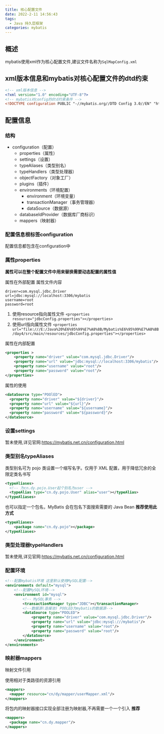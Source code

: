```yaml
---
title: 核心配置文件
date: 2022-2-11 14:56:43
tags:
  - Java 持久层框架
categories: mybatis
---
```


## 概述
mybatis使用xml作为核心配置文件,建议文件名称为`SqlMapConfig.xml`

## xml版本信息和mybatis对核心配置文件的dtd约束
``` XML
<!-- xml版本信息 -->
<?xml version="1.0" encoding="UTF-8"?>
<!-- mybatis对config的dtd约束条件 -->
<!DOCTYPE configuration PUBLIC "-//mybatis.org//DTD Config 3.0//EN" "http://mybatis.org/dtd/mybatis-3-config.dtd">
```

## 配置信息

### 结构
- configuration（配置）
  - properties（属性）
  - settings（设置）
  - typeAliases（类型别名）
  - typeHandlers（类型处理器）
  - objectFactory（对象工厂）
  - plugins（插件）
  - environments（环境配置）
    - environment（环境变量）
    - transactionManager（事务管理器）
    - dataSource（数据源）
  - databaseIdProvider（数据库厂商标识）
  - mappers（映射器）

### 配置信息根标签configuration
配置信息都包含在configuration中

### 属性properties

**属性可以在整个配置文件中用来替换需要动态配置的属性值**

属性在外部配置
属性文件内容
``` properties
driver=com.mysql.jdbc.Driver
url=jdbc:mysql://localhost:3306/mybatis
username=root
password=root
```
1. 使用resource指向属性文件
 `<properties resource="jdbcConfig.properties"></properties>`
2. 使用url指向属性文件
 `<properties url="file:///E:/Java%20%E6%95%99%E7%A8%8B/Mybatis%E6%95%99%E7%A8%8B/day4/src/main/resources/jdbcConfig.properties"></properties>`

属性在内部配置
``` XML
<properties >
    <property name="driver" value="com.mysql.jdbc.Driver"/>
    <property name="url" value="jdbc:mysql://localhost:3306/mybatis"/>
    <property name="username" value="root"/>
    <property name="password" value="root"/>
</properties>
```

属性的使用
``` XML
<dataSource type="POOlED">
  <property name="driver" value="${driver}"/>
  <property name="url" value="${url}"/>
  <property name="username" value="${username}"/>
  <property name="password" value="${password}"/>
</dataSource>
```

### 设置settings
暂未使用,详见官网:https://mybatis.net.cn/configuration.html

### 类型别名typeAliases
类型别名可为 pojo 类设置一个缩写名字。仅用于 XML 配置，用于降低冗余的全限定类名书写
``` XML
<typeAliases>
  <!-- 为cn.dy.pojo.User起个别名为user -->
  <typeAlias type="cn.dy.pojo.User" alias="user"></typeAlias>
</typeAliases>
```
也可以指定一个包名，MyBatis 会在包名下面搜索需要的 Java Bean
**推荐使用此方式**
``` XML
<typeAliases>
    <package name="cn.dy.pojo"></package>
</typeAliases>
```

### 类型处理器typeHandlers
暂未使用,详见官网:https://mybatis.net.cn/configuration.html

### 配置环境
``` XML
<!--配置mybatis环境 这里默认使用MySQL配置-->
<environments default="mysql">
    <!--配置MySQL环境-->
    <environment id="mysql">
        <!-- MySQL事务 -->
        <transactionManager type="JDBC"></transactionManager>
        <!--数据源(连接池) POOLED为mybatis的数据源-->
        <dataSource type="POOLED">
            <property name="driver" value="com.mysql.jdbc.Driver"/>
            <property name="url" value="jdbc:mysql:///mybatis"/>
            <property name="username" value="root"/>
            <property name="password" value="root"/>
        </dataSource>
    </environment>
</environments>
```

### 映射器mappers
映射文件引用

使用相对于类路径的资源引用
``` XML
<mappers>
  <mapper resource="cn/dy/mapper/userMapper.xml"/>
</mappers>
```

将包内的映射器接口实现全部注册为映射器,不再需要一个一个引入
**推荐**
``` XML
<mappers>
  <package name="cn.dy.mapper"/>
</mappers>
```
